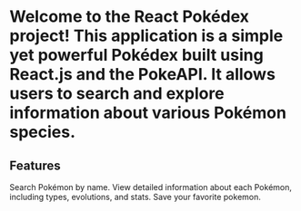 # Welcome to the React Pokédex project! This application is a simple yet powerful Pokédex built using React.js and the PokeAPI. It allows users to search and explore information about various Pokémon species.

## Features
Search Pokémon by name.
View detailed information about each Pokémon, including types, evolutions, and stats.
Save your favorite pokemon.

